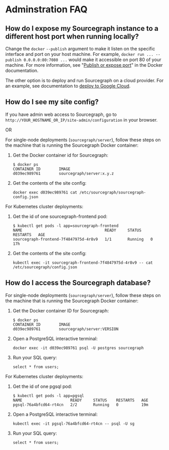 # Adminstration FAQ

<!-- TODO(sqs): move this content to more specific pages? -->

## How do I expose my Sourcegraph instance to a different host port when running locally?

Change the `docker` `--publish` argument to make it listen on the specific interface and port on your host machine. For example, `docker run ... --publish 0.0.0.0:80:7080 ...` would make it accessible on port 80 of your machine. For more information, see "[Publish or expose port](https://docs.docker.com/engine/reference/commandline/run/#publish-or-expose-port--p---expose)" in the Docker documentation.

The other option is to deploy and run Sourcegraph on a cloud provider. For an example, see documentation to [deploy to Google Cloud](/admin/install/docker/google_cloud).

## How do I see my site config?

If you have admin web access to Sourcegraph, go to `http://YOUR_HOSTNAME_OR_IP/site-admin/configuration` in your browser.

OR

For single-node deployments (`sourcegraph/server`), follow these steps on the machine that is running the Sourcegraph Docker container:

1.  Get the Docker container id for Sourcegraph:
    ```
    $ docker ps
    CONTAINER ID        IMAGE
    d039ec989761        sourcegraph/server:x.y.z
    ```
2.  Get the contents of the site config:
    ```
    docker exec d039ec989761 cat /etc/sourcegraph/sourcegraph-config.json
    ```

For Kubernetes cluster deployments:

1.  Get the id of one sourcegraph-frontend pod:
    ```
    $ kubectl get pods -l app=sourcegraph-frontend
    NAME                                    READY     STATUS    RESTARTS   AGE
    sourcegraph-frontend-7f4847975d-4r8v9   1/1       Running   0          17h
    ```
2.  Get the contents of the site config:
    ```
    kubectl exec -it sourcegraph-frontend-7f4847975d-4r8v9 -- cat /etc/sourcegraph/config.json
    ```

## How do I access the Sourcegraph database?

For single-node deployments (`sourcegraph/server`), follow these steps on the machine that is running the Sourcegraph Docker container:

1.  Get the Docker container ID for Sourcegraph:
    ```
    $ docker ps
    CONTAINER ID        IMAGE
    d039ec989761        sourcegraph/server:VERSION
    ```
2.  Open a PostgreSQL interactive terminal:
    ```
    docker exec -it d039ec989761 psql -U postgres sourcegraph
    ```
3.  Run your SQL query:
    ```
    select * from users;
    ```

For Kubernetes cluster deployments:

1.  Get the id of one pgsql pod:
    ```
    $ kubectl get pods -l app=pgsql
    NAME                     READY     STATUS    RESTARTS   AGE
    pgsql-76a4bfcd64-rt4cn   2/2       Running   0          19m
    ```
2.  Open a PostgreSQL interactive terminal:
    ```
    kubectl exec -it pgsql-76a4bfcd64-rt4cn -- psql -U sg
    ```
3.  Run your SQL query:
    ```
    select * from users;
    ```
